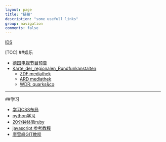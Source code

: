 ```yaml
---
layout: page
title: "链接"
description: "some usefull links"
group: navigation
comments: false
---
```


[IDS](http://onlinelibrary.wiley.com/doi/10.1002/2013JB010469/pdf)


[TOC]
##娱乐

* [德国电视节目预告](http://www.tvmovie.de/)
* [Karte_der_regionalen_Rundfunkanstalten](/images/figures/Karte_der_regionalen_Rundfunkanstalten_der_ARD.svg)
    * [ZDF mediathek](http://www.zdf.de/ZDFmediathek)
    * [ARD mediathek](http://www.ardmediathek.de/)
    * [WDR: quarks&co](http://www1.wdr.de/mediathek/video/sendungen/quarks_und_co/index.html)

----
##学习
* [学习CSS布局](http://zh.learnlayout.com/)
* [python学习](http://docspy3zh.readthedocs.org/en/latest/)
* [20分钟体验ruby](https://www.ruby-lang.org/zh_cn/documentation/quickstart/)
* [javascript 参考教程](http://www.iselong.com/online/ebooks/javascript/)
* [廖雪峰GIT教程](http://www.liaoxuefeng.com/wiki/0013739516305929606dd18361248578c67b8067c8c017b000)
